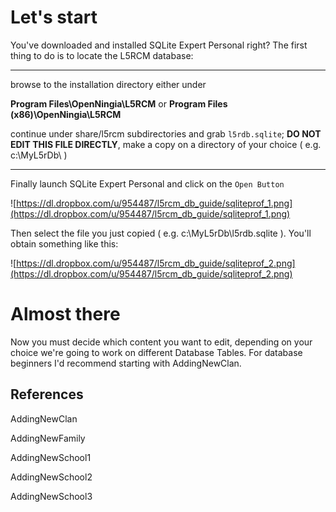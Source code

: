 # Let's start #

You've downloaded and installed SQLite Expert Personal right?
The first thing to do is to locate the L5RCM database:


---

browse to the installation directory either under

**Program Files\OpenNingia\L5RCM**
or
**Program Files (x86)\OpenNingia\L5RCM**

continue under share/l5rcm subdirectories and grab `l5rdb.sqlite`; **DO NOT EDIT THIS FILE DIRECTLY**, make a copy on a directory of your choice ( e.g. c:\MyL5rDb\ )


---

Finally launch SQLite Expert Personal and click on the `Open Button`

![https://dl.dropbox.com/u/954487/l5rcm_db_guide/sqliteprof_1.png](https://dl.dropbox.com/u/954487/l5rcm_db_guide/sqliteprof_1.png)

Then select the file you just copied ( e.g. c:\MyL5rDb\l5rdb.sqlite ). You'll obtain something like this:

![https://dl.dropbox.com/u/954487/l5rcm_db_guide/sqliteprof_2.png](https://dl.dropbox.com/u/954487/l5rcm_db_guide/sqliteprof_2.png)

# Almost there #

Now you must decide which content you want to edit, depending on your choice we're going to work on different Database Tables.
For database beginners I'd recommend starting with AddingNewClan.

## References ##

AddingNewClan

AddingNewFamily

AddingNewSchool1

AddingNewSchool2

AddingNewSchool3